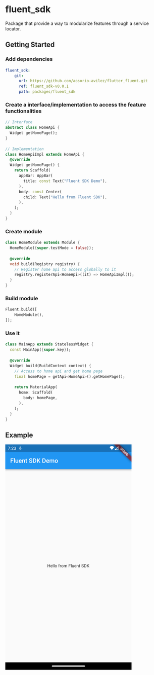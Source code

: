 # fluent_sdk
Package that provide a way to modularize features through a service locator.

## Getting Started

### Add dependencies

```yaml
fluent_sdk:
    git:
      url: https://github.com/aosorio-avilez/flutter_fluent.git
      ref: fluent_sdk-v0.0.1
      path: packages/fluent_sdk
```

### Create a interface/implementation to access the feature functionalities

```dart
// Interface
abstract class HomeApi {
  Widget getHomePage();
}

// Implementation
class HomeApiImpl extends HomeApi {
  @override
  Widget getHomePage() {
    return Scaffold(
      appBar: AppBar(
        title: const Text("Fluent SDK Demo"),
      ),
      body: const Center(
        child: Text("Hello from Fluent SDK"),
      ),
    );
  }
}
```

### Create module

```dart
class HomeModule extends Module {
  HomeModule({super.testMode = false});

  @override
  void build(Registry registry) {
    // Register home api to access globally to it
    registry.registerApi<HomeApi>((it) => HomeApiImpl());
  }
}
```

### Build module

```dart
Fluent.build([
    HomeModule(),
]);
```

### Use it
```dart
class MainApp extends StatelessWidget {
  const MainApp({super.key});

  @override
  Widget build(BuildContext context) {
    // Access to home api and get home page
    final homePage = getApi<HomeApi>().getHomePage();

    return MaterialApp(
      home: Scaffold(
        body: homePage,
      ),
    );
  }
}

```

## Example

<img src="https://raw.githubusercontent.com/aosorio-avilez/flutter_fluent/main/resources/fluent_sdk_example.png" width="400" />
